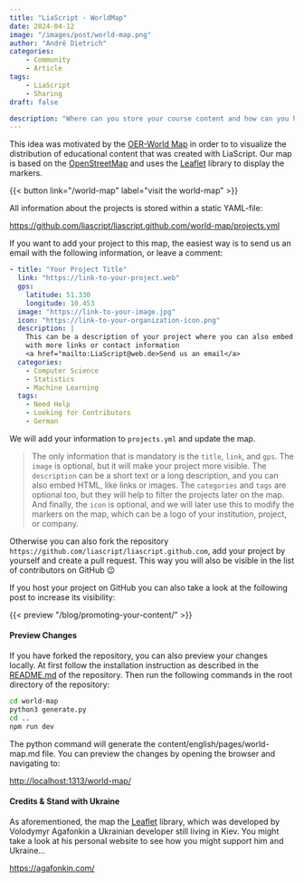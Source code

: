 ```yaml
---
title: "LiaScript - WorldMap"
date: 2024-04-12
image: "/images/post/world-map.png"
author: "André Dietrich"
categories:
    - Community
    - Article
tags:
    - LiaScript
    - Sharing
draft: false

description: "Where can you store your course content and how can you host it for free..."
---
```


This idea was motivated by the [OER-World Map](https://www.youtube.com/watch?v=VLcd41vLDGs) in order to to visualize the distribution of educational content that was created with LiaScript. Our map is based on the [OpenStreetMap](https://www.openstreetmap.org/#map=7/51.330/10.453) and uses the [Leaflet](https://leafletjs.com/) library to display the markers.

{{< button link="/world-map" label="visit the world-map" >}}

All information about the projects is stored within a static YAML-file:

https://github.com/liascript/liascript.github.com/world-map/projects.yml

If you want to add your project to this map, the easiest way is to send us an email with the following information, or leave a comment:

``` yaml
- title: "Your Project Title"
  link: "https://link-to-your-project.web"
  gps:
    latitude: 51.330
    longitude: 10.453
  image: "https://link-to-your-image.jpg"
  icon: "https://link-to-your-organization-icon.png"
  description: |
    This can be a description of your project where you can also embed HTML,
    with more links or contact information
    <a href="mailto:LiaScript@web.de>Send us an email</a>
  categories:
    - Computer Science
    - Statistics
    - Machine Learning
  tags:
    - Need Help
    - Looking for Contributors
    - German  
```

We will add your information to `projects.yml` and update the map.

> The only information that is mandatory is the `title`, `link`, and `gps`. The `image` is optional, but it will make your project more visible. The `description` can be a short text or a long description, and you can also embed HTML, like links or images. The `categories` and `tags` are optional too, but they will help to filter the projects later on the map. And finally, the `icon` is optional, and we will later use this to modify the markers on the map, which can be a logo of your institution, project, or company.

Otherwise you can also fork the repository `https://github.com/liascript/liascript.github.com`, add your project by yourself and create a pull request. This way you will also be visible in the list of contributors on GitHub 😉

If you host your project on GitHub you can also take a look at the following post to increase its visibility:

{{< preview "/blog/promoting-your-content/" >}}

#### Preview Changes

If you have forked the repository, you can also preview your changes locally. At first follow the installation instruction as described in the [README.md](https://github.com/LiaScript/liascript.github.com/blob/master/README.md) of the repository.
Then run the following commands in the root directory of the repository:

``` bash
cd world-map
python3 generate.py
cd ..
npm run dev
```

The python command will generate the content/english/pages/world-map.md file. You can preview the changes by opening the browser and navigating to:

[http://localhost:1313/world-map/](http://localhost:1313/world-map/)

#### Credits & Stand with Ukraine

As aforementioned, the map the [Leaflet](https://leafletjs.com/) library, which was developed by Volodymyr Agafonkin a Ukrainian developer still living in Kiev. You might take a look at his personal website to see how you might support him and Ukraine...

https://agafonkin.com/

